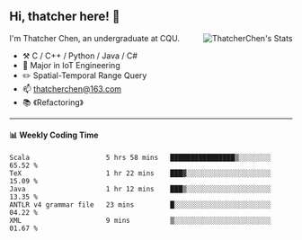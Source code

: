 ## Hi, thatcher here! :wave:

<img align="right" src="https://github-readme-stats.vercel.app/api?username=thatcherchen&title_color=333&text_color=777" alt="ThatcherChen's Stats" >

I'm Thatcher Chen, an undergraduate at CQU.

- :hammer_and_pick:  C / C++ / Python / Java / C# 
- :seedling:  Major in IoT Engineering
- :pencil2:  Spatial-Temporal Range Query
- :mailbox: thatcherchen@163.com
- :books: 《Refactoring》

---

#### :bar_chart: Weekly Coding Time

<!--START_SECTION:waka-->

```text
Scala                   5 hrs 58 mins   ████████████████▒░░░░░░░░   65.52 %
TeX                     1 hr 22 mins    ███▓░░░░░░░░░░░░░░░░░░░░░   15.09 %
Java                    1 hr 12 mins    ███▒░░░░░░░░░░░░░░░░░░░░░   13.35 %
ANTLR v4 grammar file   23 mins         █░░░░░░░░░░░░░░░░░░░░░░░░   04.22 %
XML                     9 mins          ▒░░░░░░░░░░░░░░░░░░░░░░░░   01.67 %
```

<!--END_SECTION:waka-->

